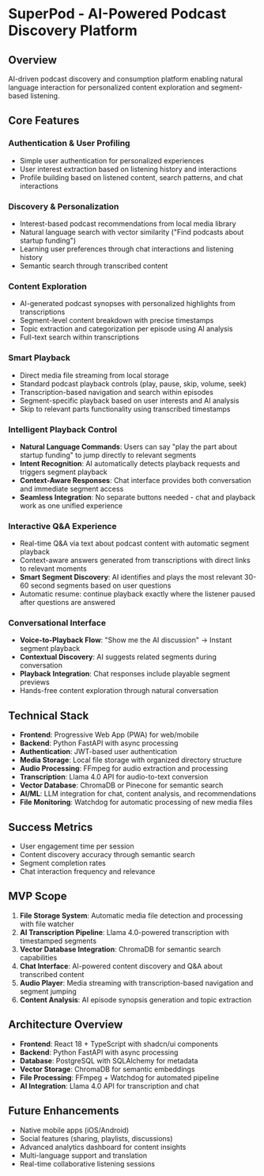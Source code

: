 
# SuperPod - AI-Powered Podcast Discovery Platform

## Overview
AI-driven podcast discovery and consumption platform enabling natural language interaction for personalized content exploration and segment-based listening.

## Core Features

### Authentication & User Profiling
- Simple user authentication for personalized experiences
- User interest extraction based on listening history and interactions
- Profile building based on listened content, search patterns, and chat interactions

### Discovery & Personalization
- Interest-based podcast recommendations from local media library
- Natural language search with vector similarity ("Find podcasts about startup funding")
- Learning user preferences through chat interactions and listening history
- Semantic search through transcribed content

### Content Exploration
- AI-generated podcast synopses with personalized highlights from transcriptions
- Segment-level content breakdown with precise timestamps
- Topic extraction and categorization per episode using AI analysis
- Full-text search within transcriptions

### Smart Playback
- Direct media file streaming from local storage
- Standard podcast playback controls (play, pause, skip, volume, seek)
- Transcription-based navigation and search within episodes
- Segment-specific playback based on user interests and AI analysis
- Skip to relevant parts functionality using transcribed timestamps

### Intelligent Playback Control
- **Natural Language Commands**: Users can say "play the part about startup funding" to jump directly to relevant segments
- **Intent Recognition**: AI automatically detects playback requests and triggers segment playback
- **Context-Aware Responses**: Chat interface provides both conversation and immediate segment access
- **Seamless Integration**: No separate buttons needed - chat and playback work as one unified experience

### Interactive Q&A Experience
- Real-time Q&A via text about podcast content with automatic segment playback
- Context-aware answers generated from transcriptions with direct links to relevant moments
- **Smart Segment Discovery**: AI identifies and plays the most relevant 30-60 second segments based on user questions
- Automatic resume: continue playback exactly where the listener paused after questions are answered

### Conversational Interface
- **Voice-to-Playback Flow**: "Show me the AI discussion" → Instant segment playback
- **Contextual Discovery**: AI suggests related segments during conversation
- **Playback Integration**: Chat responses include playable segment previews
- Hands-free content exploration through natural conversation

## Technical Stack
- **Frontend**: Progressive Web App (PWA) for web/mobile
- **Backend**: Python FastAPI with async processing
- **Authentication**: JWT-based user authentication
- **Media Storage**: Local file storage with organized directory structure
- **Audio Processing**: FFmpeg for audio extraction and processing
- **Transcription**: Llama 4.0 API for audio-to-text conversion
- **Vector Database**: ChromaDB or Pinecone for semantic search
- **AI/ML**: LLM integration for chat, content analysis, and recommendations
- **File Monitoring**: Watchdog for automatic processing of new media files

## Success Metrics
- User engagement time per session
- Content discovery accuracy through semantic search
- Segment completion rates
- Chat interaction frequency and relevance

## MVP Scope

1. **File Storage System**: Automatic media file detection and processing with file watcher
2. **AI Transcription Pipeline**: Llama 4.0-powered transcription with timestamped segments
3. **Vector Database Integration**: ChromaDB for semantic search capabilities
4. **Chat Interface**: AI-powered content discovery and Q&A about transcribed content
5. **Audio Player**: Media streaming with transcription-based navigation and segment jumping
6. **Content Analysis**: AI episode synopsis generation and topic extraction

## Architecture Overview

- **Frontend**: React 18 + TypeScript with shadcn/ui components
- **Backend**: Python FastAPI with async processing
- **Database**: PostgreSQL with SQLAlchemy for metadata
- **Vector Storage**: ChromaDB for semantic embeddings
- **File Processing**: FFmpeg + Watchdog for automated pipeline
- **AI Integration**: Llama 4.0 API for transcription and chat

## Future Enhancements

- Native mobile apps (iOS/Android)
- Social features (sharing, playlists, discussions)
- Advanced analytics dashboard for content insights
- Multi-language support and translation
- Real-time collaborative listening sessions
